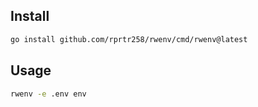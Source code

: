 ## Install
```bash
go install github.com/rprtr258/rwenv/cmd/rwenv@latest
```

## Usage
```bash
rwenv -e .env env
```